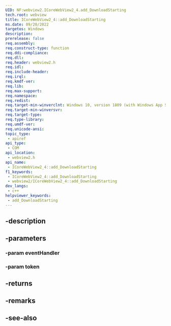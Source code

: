 ```yaml
---
UID: NF:webview2.ICoreWebView2_4.add_DownloadStarting
tech.root: webview
title: ICoreWebView2_4::add_DownloadStarting
ms.date: 09/20/2022
targetos: Windows
description: 
prerelease: false
req.assembly: 
req.construct-type: function
req.ddi-compliance: 
req.dll: 
req.header: webview2.h
req.idl: 
req.include-header: 
req.irql: 
req.kmdf-ver: 
req.lib: 
req.max-support: 
req.namespace: 
req.redist: 
req.target-min-winverclnt: Windows 10, version 1809 (with Windows App SDK 1.1 or later)
req.target-min-winversvr: 
req.target-type: 
req.type-library: 
req.umdf-ver: 
req.unicode-ansi: 
topic_type:
 - apiref
api_type:
 - COM
api_location:
 - webview2.h
api_name:
 - ICoreWebView2_4::add_DownloadStarting
f1_keywords:
 - ICoreWebView2_4::add_DownloadStarting
 - webview2/ICoreWebView2_4::add_DownloadStarting
dev_langs:
 - c++
helpviewer_keywords:
 - add_DownloadStarting
---
```


## -description

## -parameters

### -param eventHandler

### -param token

## -returns

## -remarks

## -see-also

